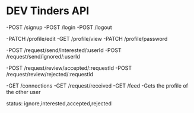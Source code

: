 # DEV Tinders API
-POST /signup
-POST /login
-POST /logout

-PATCH /profile/edit
-GET /profile/view
-PATCH /profile/password

-POST /request/send/interested/:userId
-POST /request/send/ignored/:userId

-POST /request/review/accepted/:requestId
-POST /request/review/rejected/:requestId

-GET /connections
-GET /request/received
-GET /feed -Gets the profile of the other user 



status: ignore,interested,accepted,rejected